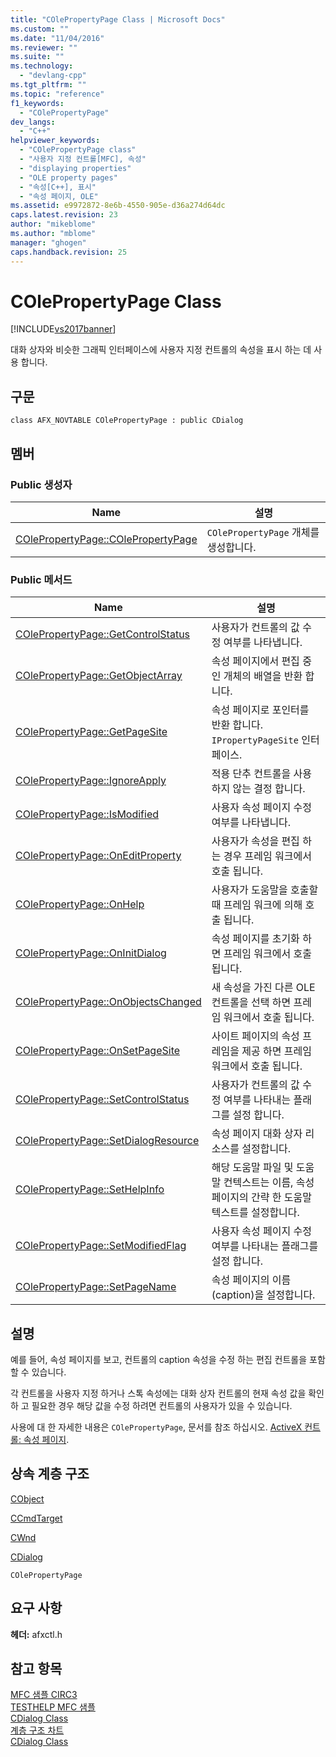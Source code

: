```yaml
---
title: "COlePropertyPage Class | Microsoft Docs"
ms.custom: ""
ms.date: "11/04/2016"
ms.reviewer: ""
ms.suite: ""
ms.technology: 
  - "devlang-cpp"
ms.tgt_pltfrm: ""
ms.topic: "reference"
f1_keywords: 
  - "COlePropertyPage"
dev_langs: 
  - "C++"
helpviewer_keywords: 
  - "COlePropertyPage class"
  - "사용자 지정 컨트롤[MFC], 속성"
  - "displaying properties"
  - "OLE property pages"
  - "속성[C++], 표시"
  - "속성 페이지, OLE"
ms.assetid: e9972872-8e6b-4550-905e-d36a274d64dc
caps.latest.revision: 23
author: "mikeblome"
ms.author: "mblome"
manager: "ghogen"
caps.handback.revision: 25
---
```

# COlePropertyPage Class
[!INCLUDE[vs2017banner](../../assembler/inline/includes/vs2017banner.md)]

대화 상자와 비슷한 그래픽 인터페이스에 사용자 지정 컨트롤의 속성을 표시 하는 데 사용 합니다.  
  
## 구문  
  
```  
class AFX_NOVTABLE COlePropertyPage : public CDialog  
```  
  
## 멤버  
  
### Public 생성자  
  
|Name|설명|  
|----------|--------|  
|[COlePropertyPage::COlePropertyPage](../Topic/COlePropertyPage::COlePropertyPage.md)|`COlePropertyPage` 개체를 생성합니다.|  
  
### Public 메서드  
  
|Name|설명|  
|----------|--------|  
|[COlePropertyPage::GetControlStatus](../Topic/COlePropertyPage::GetControlStatus.md)|사용자가 컨트롤의 값 수정 여부를 나타냅니다.|  
|[COlePropertyPage::GetObjectArray](../Topic/COlePropertyPage::GetObjectArray.md)|속성 페이지에서 편집 중인 개체의 배열을 반환 합니다.|  
|[COlePropertyPage::GetPageSite](../Topic/COlePropertyPage::GetPageSite.md)|속성 페이지로 포인터를 반환 합니다. `IPropertyPageSite` 인터페이스.|  
|[COlePropertyPage::IgnoreApply](../Topic/COlePropertyPage::IgnoreApply.md)|적용 단추 컨트롤을 사용 하지 않는 결정 합니다.|  
|[COlePropertyPage::IsModified](../Topic/COlePropertyPage::IsModified.md)|사용자 속성 페이지 수정 여부를 나타냅니다.|  
|[COlePropertyPage::OnEditProperty](../Topic/COlePropertyPage::OnEditProperty.md)|사용자가 속성을 편집 하는 경우 프레임 워크에서 호출 됩니다.|  
|[COlePropertyPage::OnHelp](../Topic/COlePropertyPage::OnHelp.md)|사용자가 도움말을 호출할 때 프레임 워크에 의해 호출 됩니다.|  
|[COlePropertyPage::OnInitDialog](../Topic/COlePropertyPage::OnInitDialog.md)|속성 페이지를 초기화 하면 프레임 워크에서 호출 됩니다.|  
|[COlePropertyPage::OnObjectsChanged](../Topic/COlePropertyPage::OnObjectsChanged.md)|새 속성을 가진 다른 OLE 컨트롤을 선택 하면 프레임 워크에서 호출 됩니다.|  
|[COlePropertyPage::OnSetPageSite](../Topic/COlePropertyPage::OnSetPageSite.md)|사이트 페이지의 속성 프레임을 제공 하면 프레임 워크에서 호출 됩니다.|  
|[COlePropertyPage::SetControlStatus](../Topic/COlePropertyPage::SetControlStatus.md)|사용자가 컨트롤의 값 수정 여부를 나타내는 플래그를 설정 합니다.|  
|[COlePropertyPage::SetDialogResource](../Topic/COlePropertyPage::SetDialogResource.md)|속성 페이지 대화 상자 리소스를 설정합니다.|  
|[COlePropertyPage::SetHelpInfo](../Topic/COlePropertyPage::SetHelpInfo.md)|해당 도움말 파일 및 도움말 컨텍스트는 이름, 속성 페이지의 간략 한 도움말 텍스트를 설정합니다.|  
|[COlePropertyPage::SetModifiedFlag](../Topic/COlePropertyPage::SetModifiedFlag.md)|사용자 속성 페이지 수정 여부를 나타내는 플래그를 설정 합니다.|  
|[COlePropertyPage::SetPageName](../Topic/COlePropertyPage::SetPageName.md)|속성 페이지의 이름 \(caption\)을 설정합니다.|  
  
## 설명  
 예를 들어, 속성 페이지를 보고, 컨트롤의 caption 속성을 수정 하는 편집 컨트롤을 포함할 수 있습니다.  
  
 각 컨트롤을 사용자 지정 하거나 스톡 속성에는 대화 상자 컨트롤의 현재 속성 값을 확인 하 고 필요한 경우 해당 값을 수정 하려면 컨트롤의 사용자가 있을 수 있습니다.  
  
 사용에 대 한 자세한 내용은 `COlePropertyPage`, 문서를 참조 하십시오.  [ActiveX 컨트롤: 속성 페이지](../../mfc/mfc-activex-controls-property-pages.md).  
  
## 상속 계층 구조  
 [CObject](../../mfc/reference/cobject-class.md)  
  
 [CCmdTarget](../../mfc/reference/ccmdtarget-class.md)  
  
 [CWnd](../../mfc/reference/cwnd-class.md)  
  
 [CDialog](../../mfc/reference/cdialog-class.md)  
  
 `COlePropertyPage`  
  
## 요구 사항  
 **헤더:**  afxctl.h  
  
## 참고 항목  
 [MFC 샘플 CIRC3](../../top/visual-cpp-samples.md)   
 [TESTHELP MFC 샘플](../../top/visual-cpp-samples.md)   
 [CDialog Class](../../mfc/reference/cdialog-class.md)   
 [계층 구조 차트](../../mfc/hierarchy-chart.md)   
 [CDialog Class](../../mfc/reference/cdialog-class.md)